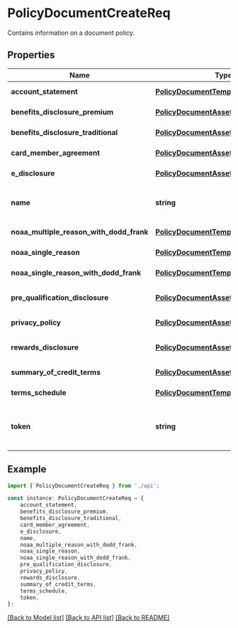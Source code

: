 # PolicyDocumentCreateReq

Contains information on a document policy.

## Properties

Name | Type | Description | Notes
------------ | ------------- | ------------- | -------------
**account_statement** | [**PolicyDocumentTemplateReq**](PolicyDocumentTemplateReq.md) |  | [default to undefined]
**benefits_disclosure_premium** | [**PolicyDocumentAssetReq**](PolicyDocumentAssetReq.md) |  | [default to undefined]
**benefits_disclosure_traditional** | [**PolicyDocumentAssetReq**](PolicyDocumentAssetReq.md) |  | [default to undefined]
**card_member_agreement** | [**PolicyDocumentAssetReq**](PolicyDocumentAssetReq.md) |  | [default to undefined]
**e_disclosure** | [**PolicyDocumentAssetReq**](PolicyDocumentAssetReq.md) |  | [default to undefined]
**name** | **string** | Name of the document policy. | [default to undefined]
**noaa_multiple_reason_with_dodd_frank** | [**PolicyDocumentTemplateReq**](PolicyDocumentTemplateReq.md) |  | [default to undefined]
**noaa_single_reason** | [**PolicyDocumentTemplateReq**](PolicyDocumentTemplateReq.md) |  | [default to undefined]
**noaa_single_reason_with_dodd_frank** | [**PolicyDocumentTemplateReq**](PolicyDocumentTemplateReq.md) |  | [default to undefined]
**pre_qualification_disclosure** | [**PolicyDocumentAssetAndTemplateReq**](PolicyDocumentAssetAndTemplateReq.md) |  | [optional] [default to undefined]
**privacy_policy** | [**PolicyDocumentAssetReq**](PolicyDocumentAssetReq.md) |  | [default to undefined]
**rewards_disclosure** | [**PolicyDocumentAssetAndTemplateReq**](PolicyDocumentAssetAndTemplateReq.md) |  | [optional] [default to undefined]
**summary_of_credit_terms** | [**PolicyDocumentAssetAndTemplateReq**](PolicyDocumentAssetAndTemplateReq.md) |  | [default to undefined]
**terms_schedule** | [**PolicyDocumentTemplateReq**](PolicyDocumentTemplateReq.md) |  | [default to undefined]
**token** | **string** | Unique identifier of the document policy. | [optional] [default to undefined]

## Example

```typescript
import { PolicyDocumentCreateReq } from './api';

const instance: PolicyDocumentCreateReq = {
    account_statement,
    benefits_disclosure_premium,
    benefits_disclosure_traditional,
    card_member_agreement,
    e_disclosure,
    name,
    noaa_multiple_reason_with_dodd_frank,
    noaa_single_reason,
    noaa_single_reason_with_dodd_frank,
    pre_qualification_disclosure,
    privacy_policy,
    rewards_disclosure,
    summary_of_credit_terms,
    terms_schedule,
    token,
};
```

[[Back to Model list]](../README.md#documentation-for-models) [[Back to API list]](../README.md#documentation-for-api-endpoints) [[Back to README]](../README.md)
